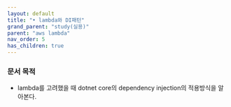 ```yaml
---
layout: default
title: "• lambda와 DI패턴"
grand_parent: "study(실용)"
parent: "aws lambda"
nav_order: 5
has_children: true
---
```


### **문서 목적**

* lambda를 고려했을 때 dotnet core의 dependency injection의 적용방식을 알아본다.
